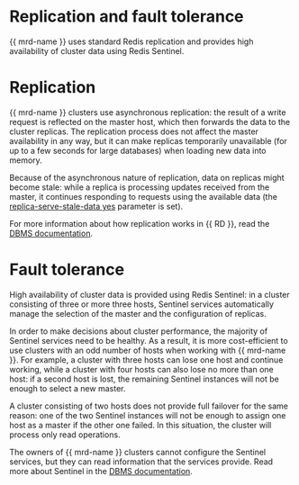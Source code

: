 # Replication and fault tolerance

{{ mrd-name }} uses standard Redis replication and provides high availability of cluster data using Redis Sentinel.

# Replication

{{ mrd-name }} clusters use asynchronous replication: the result of a write request is reflected on the master host, which then forwards the data to the cluster replicas. The replication process does not affect the master availability in any way, but it can make replicas temporarily unavailable (for up to a few seconds for large databases) when loading new data into memory.

Because of the asynchronous nature of replication, data on replicas might become stale: while a replica is processing updates received from the master, it continues responding to requests using the available data (the [replica-serve-stale-data yes](http://download.redis.io/redis-stable/redis.conf) parameter is set).

For more information about how replication works in {{ RD }}, read the [DBMS documentation](https://redis.io/topics/replication).

# Fault tolerance

High availability of cluster data is provided using Redis Sentinel: in a cluster consisting of three or more three hosts, Sentinel services automatically manage the selection of the master and the configuration of replicas.

In order to make decisions about cluster performance, the majority of Sentinel services need to be healthy. As a result, it is more cost-efficient to use clusters with an odd number of hosts when working with {{ mrd-name }}. For example, a cluster with three hosts can lose one host and continue working, while a cluster with four hosts can also lose no more than one host: if a second host is lost, the remaining Sentinel instances will not be enough to select a new master.

A cluster consisting of two hosts does not provide full failover for the same reason: one of the two Sentinel instances will not be enough to assign one host as a master if the other one failed. In this situation, the cluster will process only read operations.

The owners of {{ mrd-name }} clusters cannot configure the Sentinel services, but they can read information that the services provide. Read more about Sentinel in the [DBMS documentation](https://redis.io/topics/sentinel).

